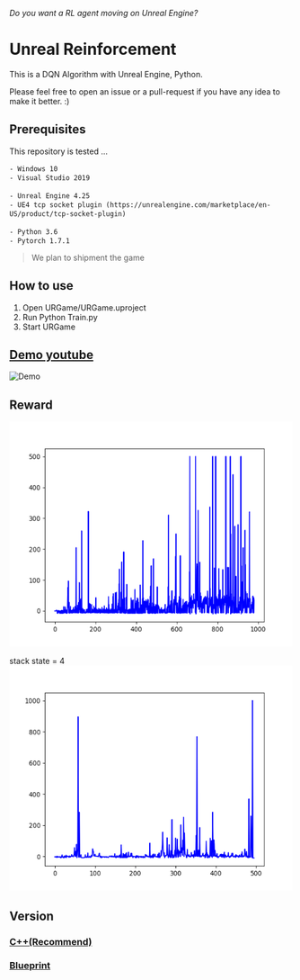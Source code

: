 *Do you want a RL agent moving on Unreal Engine?*

# Unreal Reinforcement

This is a DQN Algorithm with Unreal Engine, Python.  

Please feel free to open an issue or a pull-request if you have any idea to make it better. :)



## Prerequisites
This repository is tested ...
```
- Windows 10
- Visual Studio 2019

- Unreal Engine 4.25
- UE4 tcp socket plugin (https://unrealengine.com/marketplace/en-US/product/tcp-socket-plugin)

- Python 3.6
- Pytorch 1.7.1
```
> We plan to shipment the game

## How to use
1. Open URGame/URGame.uproject
2. Run Python Train.py
3. Start URGame
   
## [Demo youtube](https://www.youtube.com/watch?v=9NzTpVfRoCg)
![Demo](img/Demo.gif)  
## Reward
<img src="img/epsoid1000.png" height="400">  

stack state = 4  
<img src="img/epsoid500-stackstate-4.png" height="400">  

## Version
### [C++(Recommend)](https://github.com/SHSongs/UnrealReinforcement/tree/cpp)  
### [Blueprint](https://github.com/SHSongs/UnrealReinforcement/tree/blueprint)

